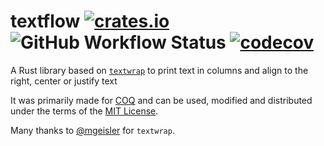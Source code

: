 # textflow [![crates.io](https://img.shields.io/crates/v/textflow)](https://crates.io/crates/textflow) ![GitHub Workflow Status](https://img.shields.io/github/workflow/status/louisdevie/textflow/Rust?label=tests&logo=github) [![codecov](https://codecov.io/gh/louisdevie/textflow/branch/main/graph/badge.svg?token=W6HOGHFQ3G)](https://codecov.io/gh/louisdevie/textflow)
A Rust library based on [`textwrap`](https://crates.io/crates/textwrap) to print text in columns and align to the right, center or justify text

It was primarily made for [COQ](https://github.com/projet-lpf/coq) and can be used, modified and distributed under the terms of the [MIT License](LICENSE).

Many thanks to [@mgeisler](https://github.com/mgeisler) for `textwrap`.
